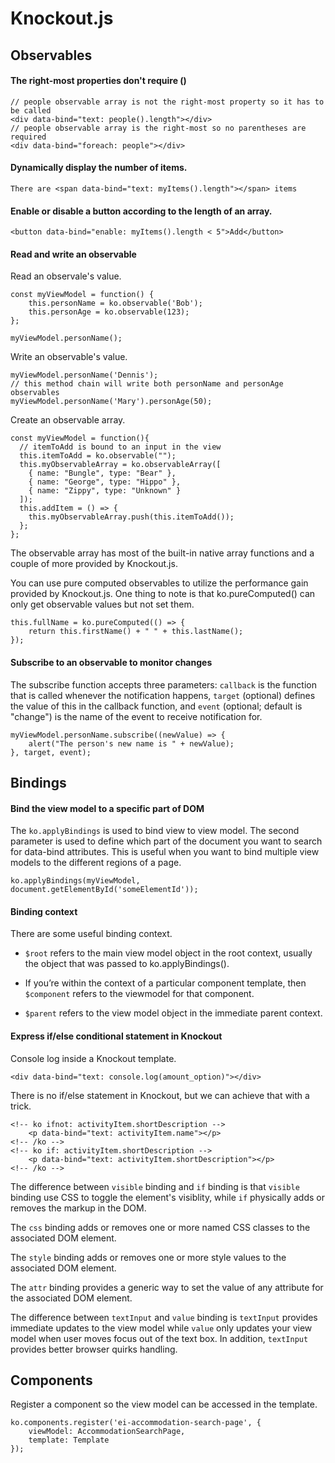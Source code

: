 # Knockout.js

## Observables

#### The right-most properties don't require ()

```
// people observable array is not the right-most property so it has to be called
<div data-bind="text: people().length"></div>
// people observable array is the right-most so no parentheses are required
<div data-bind="foreach: people"></div>
```

#### Dynamically display the number of items.
```
There are <span data-bind="text: myItems().length"></span> items
```

#### Enable or disable a button according to the length of an array.
```
<button data-bind="enable: myItems().length < 5">Add</button>
```

#### Read and write an observable

Read an observale's value.
```
const myViewModel = function() {
    this.personName = ko.observable('Bob');
    this.personAge = ko.observable(123);
};

myViewModel.personName();
```

Write an observable's value.
```
myViewModel.personName('Dennis');
// this method chain will write both personName and personAge observables
myViewModel.personName('Mary').personAge(50);
```

Create an observable array.
```
const myViewModel = function(){
  // itemToAdd is bound to an input in the view
  this.itemToAdd = ko.observable("");
  this.myObservableArray = ko.observableArray([
    { name: "Bungle", type: "Bear" },
    { name: "George", type: "Hippo" },
    { name: "Zippy", type: "Unknown" }
  ]);
  this.addItem = () => {
    this.myObservableArray.push(this.itemToAdd());
  };
};
```
The observable array has most of the built-in native array functions and a couple of more provided by Knockout.js.

You can use pure computed observables to utilize the performance gain provided by Knockout.js. One thing to note is that ko.pureComputed() can only get observable values but not set them.
```
this.fullName = ko.pureComputed(() => {
    return this.firstName() + " " + this.lastName();
});
```

#### Subscribe to an observable to monitor changes

The subscribe function accepts three parameters: `callback` is the function that is called whenever the notification happens, `target` (optional) defines the value of this in the callback function, and `event` (optional; default is "change") is the name of the event to receive notification for.

```
myViewModel.personName.subscribe((newValue) => {
    alert("The person's new name is " + newValue);
}, target, event);
```

## Bindings

#### Bind the view model to a specific part of DOM

The `ko.applyBindings` is used to bind view to view model. The second parameter is used to define which part of the document you want to search for data-bind attributes. This is useful when you want to bind multiple view models to the different regions of a page.
```
ko.applyBindings(myViewModel, document.getElementById('someElementId'));
```

#### Binding context

There are some useful binding context.

- `$root` refers to the main view model object in the root context, usually the object that was passed to ko.applyBindings().

- If you’re within the context of a particular component template, then `$component` refers to the viewmodel for that component.

- `$parent` refers to the view model object in the immediate parent context. 

#### Express if/else conditional statement in Knockout

Console log inside a Knockout template.
```
<div data-bind="text: console.log(amount_option)"></div>
```

There is no if/else statement in Knockout, but we can achieve that with a trick.

```
<!-- ko ifnot: activityItem.shortDescription -->
	<p data-bind="text: activityItem.name"></p>
<!-- /ko -->
<!-- ko if: activityItem.shortDescription -->
	<p data-bind="text: activityItem.shortDescription"></p>
<!-- /ko -->
```

The difference between `visible` binding and `if` binding is that `visible` binding use CSS to toggle the element's visiblity, while `if` physically adds or removes the markup in the DOM.

The `css` binding adds or removes one or more named CSS classes to the associated DOM element.

The `style` binding adds or removes one or more style values to the associated DOM element.

The `attr` binding provides a generic way to set the value of any attribute for the associated DOM element.

The difference between `textInput` and `value` binding is `textInput` provides immediate updates to the view model while `value` only updates your view model when user moves focus out of the text box. In addition, `textInput` provides better browser quirks handling.

## Components

Register a component so the view model can be accessed in the template.
```
ko.components.register('ei-accommodation-search-page', {
	viewModel: AccommodationSearchPage,
	template: Template
});
```
